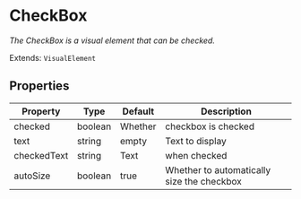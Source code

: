 # CheckBox
_The CheckBox is a visual element that can be checked._

Extends: `VisualElement`

## Properties

|Property|Type|Default|Description|
|---|---|---|---|
|checked|boolean|Whether|checkbox is checked|
|text|string|empty|Text to display|
|checkedText|string|Text|when checked|
|autoSize|boolean|true|Whether to automatically size the checkbox|
